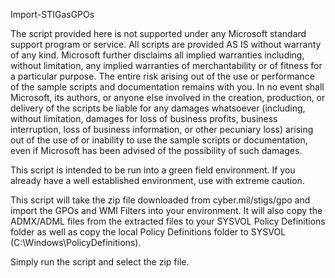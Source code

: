 Import-STIGasGPOs

The script provided here is not supported under any Microsoft standard support program or service. All scripts are provided
AS IS without warranty of any kind. Microsoft further disclaims all implied warranties including, without limitation, any implied warranties of merchantability or of fitness for a particular purpose. The entire risk arising out of the use or performance of the sample scripts and documentation remains with you. In no event shall Microsoft, its authors, or anyone else involved in the creation, production, or delivery of the scripts be liable for any damages whatsoever (including, without limitation, damages for loss of business profits,  business interruption, loss of business information, or other pecuniary loss) arising out of the use of or inability to use the sample scripts or documentation, even if Microsoft has been advised of the possibility of such damages.

This script is intended to be run into a green field environment. If you already have a well established environment, use with extreme caution. 

This script will take the zip file downloaded from cyber.mil/stigs/gpo and import the GPOs and WMI Filters into your environment. It will also copy the ADMX/ADML files from the extracted files to your SYSVOL Policy Definitions folder as well as copy the local Policy Definitions folder to SYSVOL (C:\Windows\PolicyDefinitions). 

Simply run the script and select the zip file. 
